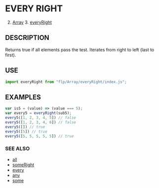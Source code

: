# EVERY RIGHT

2. [Array](../README.md)
    3. [everyRight](./README.md)

## DESCRIPTION
Returns true if all elements pass the test. Iterates from right to left (last to first).


## USE

```javascript
import everyRight from "flp/Array/everyRight/index.js";
```

## EXAMPLES

```javascript
var is5 = (value) => (value === 5);
var every5 = everyRight(sub5);
every5([1, 2, 3, 4, 5]) // false
every5([1, 2, 3, 4, 6]) // false
every5([]) // true
every5([5]) // true
every5([5, 5, 5, 5, 5]) // true
```

### SEE ALSO

- [all](../all/README.md)
- [someRight](../someRight/README.md)
- [every](../every/README.md)
- [any](../any/README.md)
- [some](../some/README.md)
